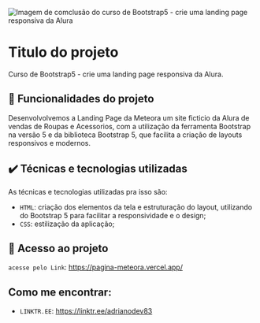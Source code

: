 ![Imagem de comclusão do curso de Bootstrap5 - crie uma landing page responsiva da Alura](https://i.imgur.com/vkgafcM.png)

# Titulo do projeto

Curso de Bootstrap5 - crie uma landing page responsiva da Alura.

## 🔨 Funcionalidades do projeto

Desenvolvolvemos a Landing Page da Meteora um site ficticio da Alura de vendas de Roupas e Acessorios, com a utilização da ferramenta Bootstrap na versão 5 e da biblioteca Bootstrap 5, que facilita a criação de layouts responsivos e modernos.

## ✔️ Técnicas e tecnologias utilizadas

As técnicas e tecnologias utilizadas pra isso são:

- `HTML`: criação dos elementos da tela e estruturação do layout, utilizando do Bootstrap 5 para facilitar a responsividade e o design;
- `CSS`: estilização da aplicação;

## 📁 Acesso ao projeto

`acesse pelo Link`: https://pagina-meteora.vercel.app/

## Como me encontrar:

- `LINKTR.EE`: https://linktr.ee/adrianodev83
